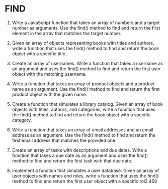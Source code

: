 # FIND

1. Write a JavaScript function that takes an array of numbers and a target number as arguments. Use the find() method to find and return the first element in the array that matches the target number.

2. Given an array of objects representing books with titles and authors, write a function that uses the find() method to find and return the book object with a specific title.

3. Create an array of usernames. Write a function that takes a username as an argument and uses the find() method to find and return the first user object with the matching username.

4. Write a function that takes an array of product objects and a product name as an argument. Use the find() method to find and return the first product object with the given name.

5. Create a function that simulates a library catalog. Given an array of book objects with titles, authors, and categories, write a function that uses the find() method to find and return the book object with a specific category.

6. Write a function that takes an array of email addresses and an email address as an argument. Use the find() method to find and return the first email address that matches the provided one.

7. Create an array of tasks with descriptions and due dates. Write a function that takes a due date as an argument and uses the find() method to find and return the first task with that due date.

8. Implement a function that simulates a user database. Given an array of user objects with names and roles, write a function that uses the find() method to find and return the first user object with a specific rol2.458
